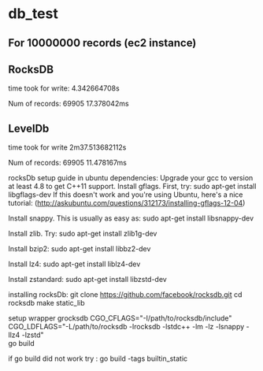 # db_test
For 10000000 records (ec2 instance)
--
RocksDB
--
time took for write: 4.342664708s

Num of records: 69905 17.378042ms

LevelDb
--
time took for write 2m37.513682112s

Num of records: 69905 11.478167ms



rocksDb setup guide in ubuntu
dependencies:
Upgrade your gcc to version at least 4.8 to get C++11 support.
Install gflags. First, try: sudo apt-get install libgflags-dev 
If this doesn't work and you're using Ubuntu, here's a nice tutorial: (http://askubuntu.com/questions/312173/installing-gflags-12-04)

Install snappy. This is usually as easy as: sudo apt-get install libsnappy-dev

Install zlib. Try: sudo apt-get install zlib1g-dev

Install bzip2: sudo apt-get install libbz2-dev

Install lz4: sudo apt-get install liblz4-dev

Install zstandard: sudo apt-get install libzstd-dev

installing rocksDb:
git clone https://github.com/facebook/rocksdb.git
cd rocksdb
make static_lib

setup wrapper grocksdb
CGO_CFLAGS="-I/path/to/rocksdb/include" \
CGO_LDFLAGS="-L/path/to/rocksdb -lrocksdb -lstdc++ -lm -lz -lsnappy -llz4 -lzstd" \
  go build
  
if go build did not work try : go build -tags builtin_static
